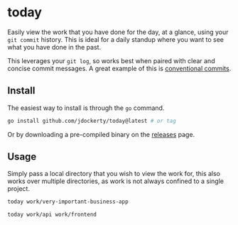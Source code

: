 # today

Easily view the work that you have done for the day, at a glance, using your `git commit` history. This is ideal for a daily standup where you want to see what you have done in the past.

This leverages your `git log`, so works best when paired with clear and concise commit messages. A great example of this is [conventional commits](https://www.conventionalcommits.org/en/v1.0.0/#summary).

## Install

The easiest way to install is through the `go` command.

```bash
go install github.com/jdockerty/today@latest # or tag
```

Or by downloading a pre-compiled binary on the [releases](https://github.com/jdockerty/today/releases) page.


## Usage

Simply pass a local directory that you wish to view the work for, this also works over multiple directories, as work is not always confined to a single project.

```bash
today work/very-important-business-app

today work/api work/frontend
```
